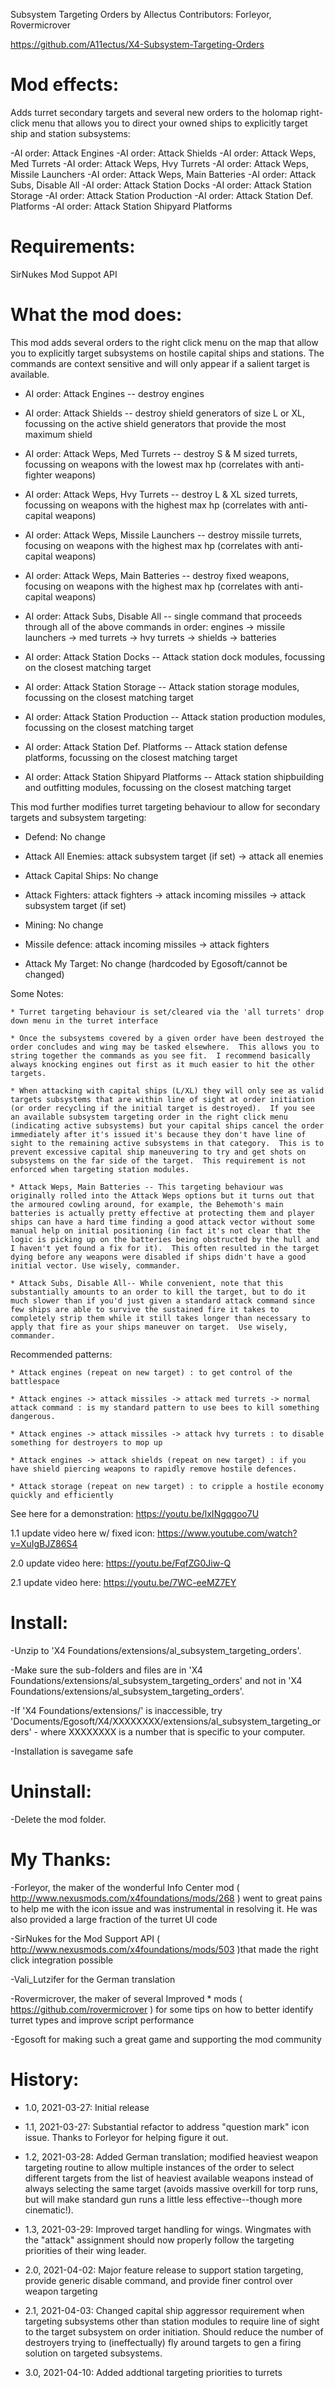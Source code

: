 Subsystem Targeting Orders
by Allectus
Contributors: Forleyor, Rovermicrover

https://github.com/A11ectus/X4-Subsystem-Targeting-Orders

Mod effects:
============
Adds turret secondary targets and several new orders to the holomap right-click menu that allows you to direct your owned ships to explicitly target ship and station subsystems:

-AI order: Attack Engines
-AI order: Attack Shields
-AI order: Attack Weps, Med Turrets
-AI order: Attack Weps, Hvy Turrets
-AI order: Attack Weps, Missile Launchers
-AI order: Attack Weps, Main Batteries
-AI order: Attack Subs, Disable All
-AI order: Attack Station Docks
-AI order: Attack Station Storage
-AI order: Attack Station Production
-AI order: Attack Station Def. Platforms
-AI order: Attack Station Shipyard Platforms

Requirements:
=============
SirNukes Mod Suppot API

What the mod does:
==================

This mod adds several orders to the right click menu on the map that allow you to explicitly target subsystems on hostile capital ships and stations.  The commands are context sensitive and will only appear if a salient target is available.

* AI order: Attack Engines -- destroy engines

* AI order: Attack Shields -- destroy shield generators of size L or XL, focussing on the active shield generators that provide the most maximum shield

* AI order: Attack Weps, Med Turrets -- destroy S & M sized turrets, focussing on weapons with the lowest max hp (correlates with anti-fighter weapons)

* AI order: Attack Weps, Hvy Turrets -- destroy L & XL sized turrets, focussing on weapons with the highest max hp (correlates with anti-capital weapons)

* AI order: Attack Weps, Missile Launchers  -- destroy missile turrets, focusing on weapons with the highest max hp (correlates with anti-capital weapons)

* AI order: Attack Weps, Main Batteries  -- destroy fixed weapons, focusing on weapons with the highest max hp (correlates with anti-capital weapons)

* AI order: Attack Subs, Disable All  -- single command that proceeds through all of the above commands in order: engines -> missile launchers -> med turrets -> hvy turrets -> shields -> batteries

* AI order: Attack Station Docks  -- Attack station dock modules, focussing on the closest matching target

* AI order: Attack Station Storage  -- Attack station storage modules, focussing on the closest matching target

* AI order: Attack Station Production  -- Attack station production modules, focussing on the closest matching target

* AI order: Attack Station Def. Platforms  -- Attack station defense platforms, focussing on the closest matching target

* AI order: Attack Station Shipyard Platforms  -- Attack station shipbuilding and outfitting modules, focussing on the closest matching target

This mod further modifies turret targeting behaviour to allow for secondary targets and subsystem targeting:

* Defend: No change

* Attack All Enemies: attack subsystem target (if set) -> attack all enemies

* Attack Capital Ships: No change

* Attack Fighters: attack fighters -> attack incoming missiles -> attack subsystem target (if set)

* Mining: No change    
    
* Missile defence: attack incoming missiles -> attack fighters

* Attack My Target: No change (hardcoded by Egosoft/cannot be changed)

Some Notes:

	* Turret targeting behaviour is set/cleared via the 'all turrets' drop down menu in the turret interface

	* Once the subsystems covered by a given order have been destroyed the order concludes and wing may be tasked elsewhere.  This allows you to string together the commands as you see fit.  I recommend basically always knocking engines out first as it much easier to hit the other targets. 
	
	* When attacking with capital ships (L/XL) they will only see as valid targets subsystems that are within line of sight at order initiation (or order recycling if the initial target is destroyed).  If you see an available subsystem targeting order in the right click menu (indicating active subsystems) but your capital ships cancel the order immediately after it's issued it's because they don't have line of sight to the remaining active subsystems in that category.  This is to prevent excessive capital ship maneuvering to try and get shots on subsystems on the far side of the target.  This requirement is not enforced when targeting station modules.
	
	* Attack Weps, Main Batteries -- This targeting behaviour was originally rolled into the Attack Weps options but it turns out that the armoured cowling around, for example, the Behemoth's main batteries is actually pretty effective at protecting them and player ships can have a hard time finding a good attack vector without some manual help on initial positioning (in fact it's not clear that the logic is picking up on the batteries being obstructed by the hull and I haven't yet found a fix for it).  This often resulted in the target dying before any weapons were disabled if ships didn't have a good initial vector. Use wisely, commander.
		
	* Attack Subs, Disable All-- While convenient, note that this substantially amounts to an order to kill the target, but to do it much slower than if you'd just given a standard attack command since few ships are able to survive the sustained fire it takes to completely strip them while it still takes longer than necessary to apply that fire as your ships maneuver on target.  Use wisely, commander.
	
Recommended patterns:  
	
	* Attack engines (repeat on new target) : to get control of the battlespace
	
	* Attack engines -> attack missiles -> attack med turrets -> normal attack command : is my standard pattern to use bees to kill something dangerous.  
	
	* Attack engines -> attack missiles -> attack hvy turrets : to disable something for destroyers to mop up
	
	* Attack engines -> attack shields (repeat on new target) : if you have shield piercing weapons to rapidly remove hostile defences.
	
	* Attack storage (repeat on new target) : to cripple a hostile economy quickly and efficiently

See here for a demonstration: https://youtu.be/lxINgqgoo7U

1.1 update video here w/ fixed icon: https://www.youtube.com/watch?v=XuIgBJZ86S4

2.0 update video here: https://youtu.be/FqfZG0Jiw-Q

2.1 update video here: https://youtu.be/7WC-eeMZ7EY

Install:
========
-Unzip to 'X4 Foundations/extensions/al_subsystem_targeting_orders'.

-Make sure the sub-folders and files are in 'X4 Foundations/extensions/al_subsystem_targeting_orders' and not in 'X4 Foundations/extensions/al_subsystem_targeting_orders'.

-If 'X4 Foundations/extensions/' is inaccessible, try 'Documents/Egosoft/X4/XXXXXXXX/extensions/al_subsystem_targeting_orders' - where XXXXXXXX is a number that is specific to your computer.

-Installation is savegame safe

Uninstall:
==========
-Delete the mod folder.

My Thanks:
============
-Forleyor, the maker of the wonderful Info Center mod ( http://www.nexusmods.com/x4foundations/mods/268 ) went to great pains to help me with the icon issue and was instrumental in resolving it.  He was also provided a large fraction of the turret UI code

-SirNukes for the Mod Support API ( http://www.nexusmods.com/x4foundations/mods/503 )that made the right click integration possible

-Vali_Lutzifer for the German translation

-Rovermicrover, the maker of several Improved * mods ( https://github.com/rovermicrover ) for some tips on how to better identify turret types and improve script performance

-Egosoft for making such a great game and supporting the mod community

History:
========
* 1.0, 2021-03-27: Initial release

* 1.1, 2021-03-27: Substantial refactor to address "question mark" icon issue.  Thanks to Forleyor for helping figure it out.

* 1.2, 2021-03-28: Added German translation; modified heaviest weapon targeting routine to allow multiple instances of the order to select different targets from the list of heaviest available weapons instead of always selecting the same target (avoids massive overkill for torp runs, but will make standard gun runs a little less effective--though more cinematic!).

* 1.3, 2021-03-29: Improved target handling for wings. Wingmates with the "attack" assignment should now properly follow the targeting priorities of their wing leader.

* 2.0, 2021-04-02: Major feature release to support station targeting, provide generic disable command, and provide finer control over weapon targeting

* 2.1, 2021-04-03: Changed capital ship aggressor requirement when targeting subsystems other than station modules to require line of sight to the target subsystem on order initiation.  Should reduce the number of destroyers trying to (ineffectually) fly around targets to gen a firing solution on targeted subsystems.
	
* 3.0, 2021-04-10: Added addtional targeting priorities to turrets